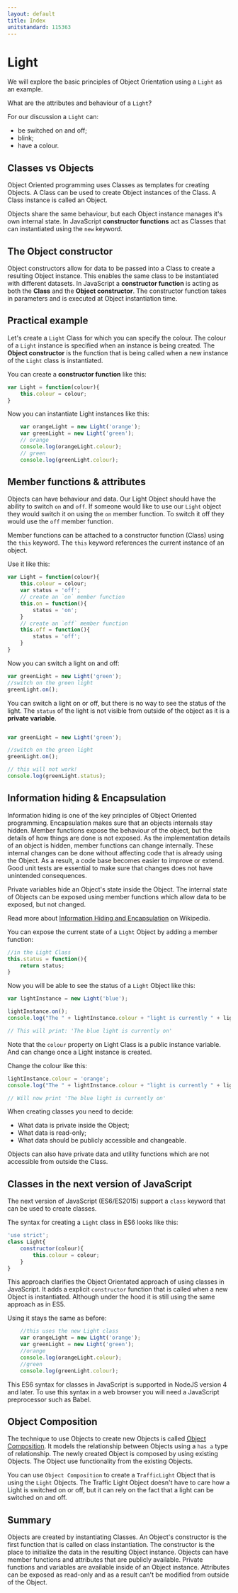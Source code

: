 ```yaml
---
layout: default
title: Index
unitstandard: 115363
---
```


# Light

We will explore the basic principles of Object Orientation using a `Light` as an example.

What are the attributes and behaviour of a `Light`?

For our discussion a `Light` can:

* be switched on and off;
* blink;
* have a colour.

## Classes vs Objects

Object Oriented programming uses Classes as templates for creating Objects. A Class can be used to create Object instances of the Class. A Class instance is called an Object.

Objects share the same behaviour, but each Object instance manages it's own internal state. In JavaScript **constructor functions** act as Classes that can instantiated using the `new` keyword.

## The Object constructor

Object constructors allow for data to be passed into a Class to create a resulting Object instance. This enables the same class to be instantiated with different datasets. In JavaScript a **constructor function** is acting as both the **Class** and the **Object constructor**. The constructor function takes in parameters and is executed at Object instantiation time.

## Practical example

Let's create a `Light` Class for which you can specify the colour. The colour of a `Light` instance is specified when an instance is being created. The **Object constructor** is the function that is being called when a new instance of the `Light` class is instantiated.

You can create a **constructor function** like this:

```javascript
var Light = function(colour){
    this.colour = colour;
}
```
Now you can instantiate Light instances like this:

```javascript
    var orangeLight = new Light('orange');
    var greenLight = new Light('green');
    // orange
    console.log(orangeLight.colour);
    // green
    console.log(greenLight.colour);
```

## Member functions & attributes

Objects can have behaviour and data. Our Light Object should have the ability to switch `on` and `off`. If someone would like to use our `Light` object they would switch it on using the `on` member function. To switch it off they would use the `off` member function.

Member functions can be attached to a constructor function (Class) using the `this` keyword. The `this` keyword references the current instance of an object.

Use it like this:

```javascript
var Light = function(colour){
    this.colour = colour;
    var status = 'off';
    // create an `on` member function
    this.on = function(){
        status = 'on';
    }
    // create an `off` member function
    this.off = function(){
        status = 'off';
    }
}
```

Now you can switch a light on and off:

```javascript
var greenLight = new Light('green');
//switch on the green light
greenLight.on();
```

You can switch a light on or off, but there is no way to see the status of the light. The `status` of the light is not visible from outside of the object as it is a **private variable**.

```javascript

var greenLight = new Light('green');

//switch on the green light
greenLight.on();

// this will not work!
console.log(greenLight.status);
```

## Information hiding & Encapsulation

Information hiding is one of the key principles of Object Oriented programming. Encapsulation makes sure that an objects internals stay hidden. Member functions expose the behaviour of the object, but the details of how things are done is not exposed. As the implementation details of an object is hidden, member functions can change internally. These internal changes can be done without affecting code that is already using the Object. As a result, a code base becomes easier to improve or extend. Good unit tests are essential to make sure that changes does not have unintended consequences.

Private variables hide an Object's state inside the Object. The internal state of Objects can be exposed using member functions which allow data to be exposed, but not changed.

Read more about [Information Hiding and Encapsulation](https://en.wikipedia.org/wiki/Information_hiding) on Wikipedia.

You can expose the current state of a `Light` Object by adding a member function:

```javascript
//in the Light Class
this.status = function(){
    return status;
}
```

Now you will be able to see the status of a `Light` Object like this:

```javascript
var lightInstance = new Light('blue');

lightInstance.on();
console.log("The " + lightInstance.colour + "light is currently " + lightInstance.status());

// This will print: 'The blue light is currently on'
```

Note that the `colour` property on Light Class is a public instance variable. And can change once a Light instance is created.

Change the colour like this:

```javascript
lightInstance.colour = 'orange';
console.log("The " + lightInstance.colour + "light is currently " + lightInstance.status());

// Will now print 'The blue light is currently on'
```

When creating classes you need to decide:

* What data is private inside the Object;
* What data is read-only;
* What data should be publicly accessible and changeable.

Objects can also have private data and utility functions which are not accessible from outside the Class.

## Classes in the next version of JavaScript

The next version of JavaScript (ES6/ES2015) support a `class` keyword that can be used to create classes.

The syntax for creating a `Light` class in ES6 looks like this:

```javascript
'use strict';
class Light{
    constructor(colour){
        this.colour = colour;
    }
}
```

This approach clarifies the Object Orientated approach of using classes in JavaScript. It adds a explicit `constructor` function that is called when a new Object is instantiated. Although under the hood it is still using the same approach as in ES5.

Using it stays the same as before:

```javascript
    //this uses the new Light class
    var orangeLight = new Light('orange');
    var greenLight = new Light('green');
    //orange
    console.log(orangeLight.colour);
    //green
    console.log(greenLight.colour);
```

This ES6 syntax for classes in JavaScript is supported in NodeJS version 4 and later. To use this syntax in a web browser you will need a JavaScript preprocessor such as Babel.

## Object Composition

The technique to use Objects to create new Objects is called [Object Composition](https://en.wikipedia.org/wiki/Object_composition). It models the relationship between Objects using a `has a` type of relationship. The newly created Object is composed by using existing Objects. The Object use functionality from the existing Objects.

You can use `Object Composition` to create a `TrafficLight` Object that is using the `Light` Objects. The Traffic Light Object doesn't have to care how a Light is switched on or off, but it can rely on the fact that a light can be switched on and off.

## Summary

Objects are created by instantiating Classes. An Object's constructor is the first function that is called on class instantiation. The constructor is the place to initialize the data in the resulting Object instance. Objects can have member functions and attributes that are publicly available. Private functions and variables are available inside of an Object instance. Attributes can be exposed as read-only and as a result can't be modified from outside of the Object.
